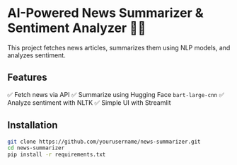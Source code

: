 # AI-Powered News Summarizer & Sentiment Analyzer 📰🤖

This project fetches news articles, summarizes them using NLP models, and analyzes sentiment.

## Features

✅ Fetch news via API
✅ Summarize using Hugging Face `bart-large-cnn`
✅ Analyze sentiment with NLTK
✅ Simple UI with Streamlit

## Installation

```bash
git clone https://github.com/yourusername/news-summarizer.git
cd news-summarizer
pip install -r requirements.txt
```
